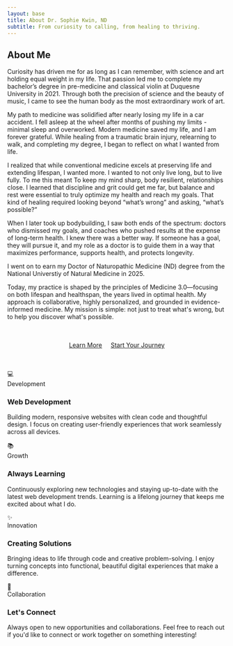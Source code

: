 ```yaml
---
layout: base
title: About Dr. Sophie Kwin, ND
subtitle: From curiosity to calling, from healing to thriving.
---
```


<div class="content-section">

## About Me

Curiosity has driven me for as long as I can remember, with science and art holding equal weight in my life. That passion led me to complete my bachelor’s degree in pre-medicine and classical violin at Duquesne University in 2021. Through both the precision of science and the beauty of music, I came to see the human body as the most extraordinary work of art.

My path to medicine was solidified after nearly losing my life in a car accident. I fell asleep at the wheel after months of pushing my limits - minimal sleep and overworked. Modern medicine saved my life, and I am forever grateful. While healing from a traumatic brain injury, relearning to walk, and completing my degree, I began to reflect on what I wanted from life.

I realized that while conventional medicine excels at preserving life and extending lifespan, I wanted more. I wanted to not only live long, but to live fully. To me this meant To keep my mind sharp, body resilient, relationships close. I learned that discipline and grit could get me far, but balance and rest were essential to truly optimize my health and reach my goals. That kind of healing required looking beyond “what’s wrong” and asking, “what’s possible?”

When I later took up bodybuilding, I saw both ends of the spectrum: doctors who dismissed my goals, and coaches who pushed results at the expense of long-term health. I knew there was a better way. If someone has a goal, they will pursue it, and my role as a doctor is to guide them in a way that maximizes performance, supports health, and protects longevity.

I went on to earn my Doctor of Naturopathic Medicine (ND) degree from the National Universtiy of Natural Medicine in 2025. 

Today, my practice is shaped by the principles of Medicine 3.0—focusing on both lifespan and healthspan, the years lived in optimal health. My approach is collaborative, highly personalized, and grounded in evidence-informed medicine. My mission is simple: not just to treat what's wrong, but to help you discover what's possible.

</div>

<div style="text-align: center; margin: 3rem 0;">
  <a href="/philosophy/" class="btn" style="margin-right: 1rem;">Learn More</a>
  <a href="/bookings/" class="btn">Start Your Journey</a>
</div>

<div class="content-grid">

  <div class="card">
    <div class="card-image">💻</div>
    <div class="card-content">
      <div class="card-meta">Development</div>
      <h3>Web Development</h3>
      <p>Building modern, responsive websites with clean code and thoughtful design. I focus on creating user-friendly experiences that work seamlessly across all devices.</p>
    </div>
  </div>

  <div class="card">
    <div class="card-image">📚</div>
    <div class="card-content">
      <div class="card-meta">Growth</div>
      <h3>Always Learning</h3>
      <p>Continuously exploring new technologies and staying up-to-date with the latest web development trends. Learning is a lifelong journey that keeps me excited about what I do.</p>
    </div>
  </div>

  <div class="card">
    <div class="card-image">✨</div>
    <div class="card-content">
      <div class="card-meta">Innovation</div>
      <h3>Creating Solutions</h3>
      <p>Bringing ideas to life through code and creative problem-solving. I enjoy turning concepts into functional, beautiful digital experiences that make a difference.</p>
    </div>
  </div>

  <div class="card">
    <div class="card-image">🤝</div>
    <div class="card-content">
      <div class="card-meta">Collaboration</div>
      <h3>Let's Connect</h3>
      <p>Always open to new opportunities and collaborations. Feel free to reach out if you'd like to connect or work together on something interesting!</p>
    </div>
  </div>

</div>